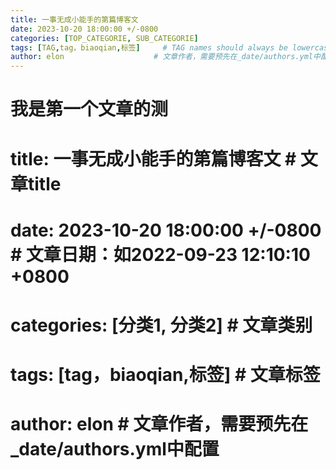 ```yaml
---
title: 一事无成小能手的第篇博客文
date: 2023-10-20 18:00:00 +/-0800
categories: [TOP_CATEGORIE, SUB_CATEGORIE]
tags: [TAG,tag，biaoqian,标签]     # TAG names should always be lowercase
author: elon                    # 文章作者，需要预先在_date/authors.yml中配置
---
```


# 我是第一个文章的测
# title: 一事无成小能手的第篇博客文                      # 文章title
# date: 2023-10-20 18:00:00 +/-0800 # 文章日期：如2022-09-23 12:10:10 +0800
# categories: [分类1, 分类2]                    # 文章类别
# tags: [tag，biaoqian,标签]                       # 文章标签
# author: elon                    # 文章作者，需要预先在_date/authors.yml中配置